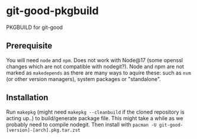# git-good-pkgbuild
PKGBUILD for git-good

## Prerequisite

You will need `node` and `npm`. Does not work with Node@17 (some openssl changes which are not compatible with nodegit?). Node and npm are not marked as `makedepends` as there are many ways to aquire these: such as `nvm` (or other version managers), system packages or "standalone".

## Installation

Run `makepkg` (might need `makepkg --cleanbuild` if the cloned repository is acting up..) to build/generate package file. This might take a while as we probably need to compile nodegit. Then install with `pacman -U git-good-[version]-[arch].pkg.tar.zst`
